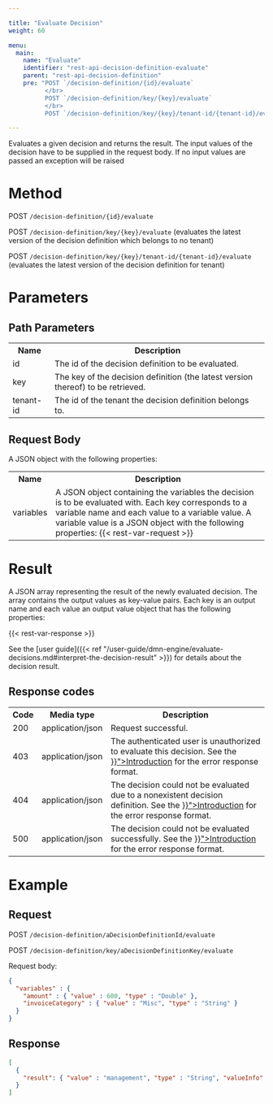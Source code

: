 ```yaml
---

title: "Evaluate Decision"
weight: 60

menu:
  main:
    name: "Evaluate"
    identifier: "rest-api-decision-definition-evaluate"
    parent: "rest-api-decision-definition"
    pre: "POST `/decision-definition/{id}/evaluate`
          </br>
          POST `/decision-definition/key/{key}/evaluate`
          </br>
          POST `/decision-definition/key/{key}/tenant-id/{tenant-id}/evaluate`"

---
```


Evaluates a given decision and returns the result. The input values of the decision have to be supplied in the request body. If no input values are passed an exception will be raised


# Method

POST `/decision-definition/{id}/evaluate`

POST `/decision-definition/key/{key}/evaluate` (evaluates the latest version of the decision definition which belongs to no tenant)

POST `/decision-definition/key/{key}/tenant-id/{tenant-id}/evaluate` (evaluates the latest version of the decision definition for tenant)


# Parameters

## Path Parameters

<table class="table table-striped">
  <tr>
    <th>Name</th>
    <th>Description</th>
  </tr>
  <tr>
    <td>id</td>
    <td>The id of the decision definition to be evaluated.</td>
  </tr>
  <tr>
    <td>key</td>
    <td>The key of the decision definition (the latest version thereof) to be retrieved.</td>
  </tr>
  <tr>
    <td>tenant-id</td>
    <td>The id of the tenant the decision definition belongs to.</td>
  </tr>
</table>

## Request Body

A JSON object with the following properties:

<table class="table table-striped">
  <tr>
    <th>Name</th>
    <th>Description</th>
  </tr>
  <tr>
    <td>variables</td>
    <td>A JSON object containing the variables the decision is to be evaluated with. Each key corresponds to a variable name and each value to a variable value. A variable value is a JSON object with the following properties:
    {{< rest-var-request >}}
  </tr>
</table>


# Result

A JSON array representing the result of the newly evaluated decision. The array contains the output values as key-value pairs. Each key is an output name and each value an output value object that has the following properties:

{{< rest-var-response >}}

See the [user guide]({{< ref "/user-guide/dmn-engine/evaluate-decisions.md#interpret-the-decision-result" >}}) for details about the decision result.

## Response codes

<table class="table table-striped">
  <tr>
    <th>Code</th>
    <th>Media type</th>
    <th>Description</th>
  </tr>
  <tr>
    <td>200</td>
    <td>application/json</td>
    <td>Request successful.</td>
  </tr>
  <tr>
    <td>403</td>
    <td>application/json</td>
    <td>The authenticated user is unauthorized to evaluate this decision. See the <a href="{{< ref "/reference/rest/overview/_index.md#error-handling" >}}">Introduction</a> for the error response format.</td>
  </tr>
  <tr>
    <td>404</td>
    <td>application/json</td>
  <td>The decision could not be evaluated due to a nonexistent decision definition. See the <a href="{{< ref "/reference/rest/overview/_index.md#error-handling" >}}">Introduction</a> for the error response format.</td>
  </tr>
  <tr>
    <td>500</td>
    <td>application/json</td>
    <td>The decision could not be evaluated successfully. See the <a href="{{< ref "/reference/rest/overview/_index.md#error-handling" >}}">Introduction</a> for the error response format.</td>
  </tr>
</table>



# Example

## Request

POST `/decision-definition/aDecisionDefinitionId/evaluate`

POST `/decision-definition/key/aDecisionDefinitionKey/evaluate`

Request body:

```json
{
  "variables" : {
    "amount" : { "value" : 600, "type" : "Double" },
    "invoiceCategory" : { "value" : "Misc", "type" : "String" }
  }
}
```

## Response

```json
[
  {
    "result": { "value" : "management", "type" : "String", "valueInfo" : null }
  }
]
```
